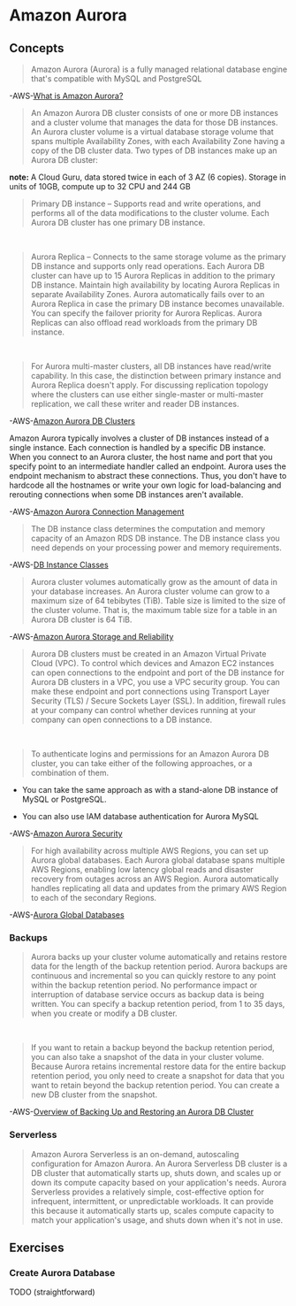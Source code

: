 # Amazon Aurora

## Concepts

> Amazon Aurora (Aurora) is a fully managed relational database engine that's compatible with MySQL and PostgreSQL

-AWS-[What is Amazon Aurora?](https://docs.aws.amazon.com/AmazonRDS/latest/AuroraUserGuide/Aurora.Overview.html)

> An Amazon Aurora DB cluster consists of one or more DB instances and a cluster volume that manages the data for those DB instances. An Aurora cluster volume is a virtual database storage volume that spans multiple Availability Zones, with each Availability Zone having a copy of the DB cluster data. Two types of DB instances make up an Aurora DB cluster:

**note:** A Cloud Guru, data stored twice in each of 3 AZ (6 copies). Storage in units of 10GB, compute up to 32 CPU and 244 GB

> Primary DB instance – Supports read and write operations, and performs all of the data modifications to the cluster volume. Each Aurora DB cluster has one primary DB instance.

&nbsp;

> Aurora Replica – Connects to the same storage volume as the primary DB instance and supports only read operations. Each Aurora DB cluster can have up to 15 Aurora Replicas in addition to the primary DB instance. Maintain high availability by locating Aurora Replicas in separate Availability Zones. Aurora automatically fails over to an Aurora Replica in case the primary DB instance becomes unavailable. You can specify the failover priority for Aurora Replicas. Aurora Replicas can also offload read workloads from the primary DB instance.



&nbsp;

> For Aurora multi-master clusters, all DB instances have read/write capability. In this case, the distinction between primary instance and Aurora Replica doesn't apply. For discussing replication topology where the clusters can use either single-master or multi-master replication, we call these writer and reader DB instances.

-AWS-[Amazon Aurora DB Clusters](https://docs.aws.amazon.com/AmazonRDS/latest/AuroraUserGuide/Aurora.Overview.html)

Amazon Aurora typically involves a cluster of DB instances instead of a single instance. Each connection is handled by a specific DB instance. When you connect to an Aurora cluster, the host name and port that you specify point to an intermediate handler called an endpoint. Aurora uses the endpoint mechanism to abstract these connections. Thus, you don't have to hardcode all the hostnames or write your own logic for load-balancing and rerouting connections when some DB instances aren't available.

-AWS-[Amazon Aurora Connection Management](https://docs.aws.amazon.com/AmazonRDS/latest/AuroraUserGuide/Aurora.Overview.Endpoints.html)

> The DB instance class determines the computation and memory capacity of an Amazon RDS DB instance. The DB instance class you need depends on your processing power and memory requirements.

-AWS-[DB Instance Classes](https://docs.aws.amazon.com/AmazonRDS/latest/AuroraUserGuide/Concepts.DBInstanceClass.html)

> Aurora cluster volumes automatically grow as the amount of data in your database increases. An Aurora cluster volume can grow to a maximum size of 64 tebibytes (TiB). Table size is limited to the size of the cluster volume. That is, the maximum table size for a table in an Aurora DB cluster is 64 TiB.

-AWS-[Amazon Aurora Storage and Reliability](https://docs.aws.amazon.com/AmazonRDS/latest/AuroraUserGuide/Aurora.Overview.StorageReliability.html)

> Aurora DB clusters must be created in an Amazon Virtual Private Cloud (VPC). To control which devices and Amazon EC2 instances can open connections to the endpoint and port of the DB instance for Aurora DB clusters in a VPC, you use a VPC security group. You can make these endpoint and port connections using Transport Layer Security (TLS) / Secure Sockets Layer (SSL). In addition, firewall rules at your company can control whether devices running at your company can open connections to a DB instance.

&nbsp;

> To authenticate logins and permissions for an Amazon Aurora DB cluster, you can take either of the following approaches, or a combination of them.

- You can take the same approach as with a stand-alone DB instance of MySQL or PostgreSQL.

- You can also use IAM database authentication for Aurora MySQL

-AWS-[Amazon Aurora Security](https://docs.aws.amazon.com/AmazonRDS/latest/AuroraUserGuide/Aurora.Overview.Security.html)

> For high availability across multiple AWS Regions, you can set up Aurora global databases. Each Aurora global database spans multiple AWS Regions, enabling low latency global reads and disaster recovery from outages across an AWS Region. Aurora automatically handles replicating all data and updates from the primary AWS Region to each of the secondary Regions.

-AWS-[Aurora Global Databases](https://docs.aws.amazon.com/AmazonRDS/latest/AuroraUserGuide/Concepts.Aurora.GlobalDB.html)

### Backups

> Aurora backs up your cluster volume automatically and retains restore data for the length of the backup retention period. Aurora backups are continuous and incremental so you can quickly restore to any point within the backup retention period. No performance impact or interruption of database service occurs as backup data is being written. You can specify a backup retention period, from 1 to 35 days, when you create or modify a DB cluster.

&nbsp;

> If you want to retain a backup beyond the backup retention period, you can also take a snapshot of the data in your cluster volume. Because Aurora retains incremental restore data for the entire backup retention period, you only need to create a snapshot for data that you want to retain beyond the backup retention period. You can create a new DB cluster from the snapshot.

-AWS-[Overview of Backing Up and Restoring an Aurora DB Cluster](https://docs.aws.amazon.com/AmazonRDS/latest/AuroraUserGuide/Aurora.Managing.Backups.html)

### Serverless

> Amazon Aurora Serverless is an on-demand, autoscaling configuration for Amazon Aurora. An Aurora Serverless DB cluster is a DB cluster that automatically starts up, shuts down, and scales up or down its compute capacity based on your application's needs. Aurora Serverless provides a relatively simple, cost-effective option for infrequent, intermittent, or unpredictable workloads. It can provide this because it automatically starts up, scales compute capacity to match your application's usage, and shuts down when it's not in use.

## Exercises

### Create Aurora Database

TODO (straightforward)
